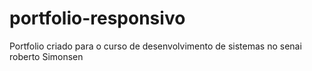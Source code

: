 # portfolio-responsivo
Portfolio criado para o curso de desenvolvimento de sistemas no senai roberto Simonsen
